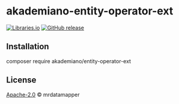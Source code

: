 # akademiano-entity-operator-ext
[![Libraries.io ](https://img.shields.io/librariesio/github/mrdatamapper/akademiano-entity-operator.svg)](https://libraries.io/github/mrdatamapper/akademiano-entity-operator)
[![GitHub release](https://img.shields.io/github/release/mrdatamapper/akademiano-entity-operator.svg)]()


## Installation

composer require akademiano/entity-operator-ext


## License

[Apache-2.0](https://www.apache.org/licenses/LICENSE-2.0) © mrdatamapper
